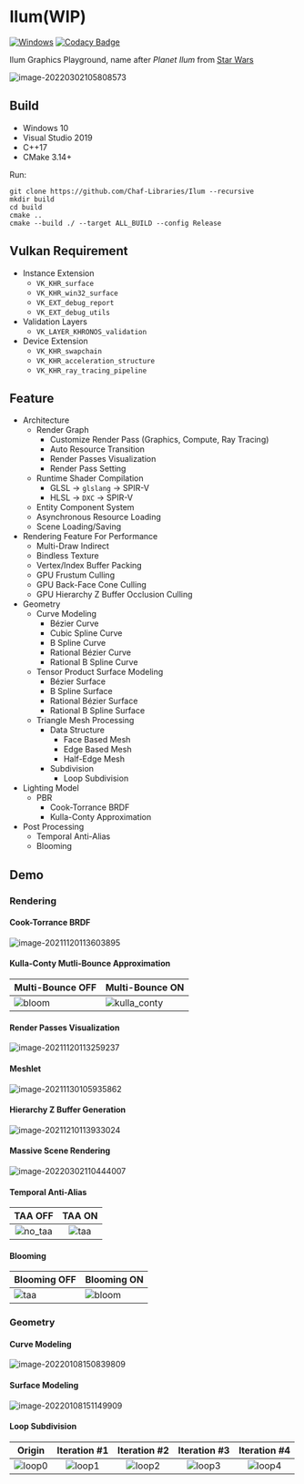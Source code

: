 # Ilum(WIP)

[![Windows](https://github.com/Chaf-Libraries/Ilum/actions/workflows/windows.yml/badge.svg)](https://github.com/Chaf-Libraries/Ilum/actions/workflows/windows.yml) [![Codacy Badge](https://app.codacy.com/project/badge/Grade/b0cb3a2729ee4be783dd5feb2cc67eb6)](https://www.codacy.com/gh/Chaf-Libraries/IlumEngine/dashboard?utm_source=github.com&amp;utm_medium=referral&amp;utm_content=Chaf-Libraries/IlumEngine&amp;utm_campaign=Badge_Grade)

Ilum Graphics Playground, name after *Planet Ilum* from [Star Wars](https://starwars.fandom.com/es/wiki/Ilum)

![image-20220302105808573](README/image-20220302105808573.png)

## Build

* Windows 10
* Visual Studio 2019
* C++17
* CMake 3.14+

Run:

```shell
git clone https://github.com/Chaf-Libraries/Ilum --recursive
mkdir build
cd build
cmake ..
cmake --build ./ --target ALL_BUILD --config Release
```

## Vulkan Requirement

* Instance Extension
  * `VK_KHR_surface`
  * `VK_KHR_win32_surface`
  * `VK_EXT_debug_report`
  * `VK_EXT_debug_utils`
* Validation Layers
  * `VK_LAYER_KHRONOS_validation`
* Device Extension
  * `VK_KHR_swapchain`
  * `VK_KHR_acceleration_structure`
  * `VK_KHR_ray_tracing_pipeline`

## Feature

* Architecture
  * Render Graph
    * Customize Render Pass (Graphics, Compute, Ray Tracing)
    * Auto Resource Transition
    * Render Passes Visualization
    * Render Pass Setting
  * Runtime Shader Compilation
    * GLSL -> `glslang` -> SPIR-V
    * HLSL -> `DXC` -> SPIR-V
  * Entity Component System
  * Asynchronous Resource Loading
  * Scene Loading/Saving
* Rendering Feature For Performance
  * Multi-Draw Indirect
  * Bindless Texture
  * Vertex/Index Buffer Packing
  * GPU Frustum Culling
  * GPU Back-Face Cone Culling
  * GPU Hierarchy Z Buffer Occlusion Culling
* Geometry
  * Curve Modeling
    * Bézier Curve
    * Cubic Spline Curve
    * B Spline Curve
    * Rational Bézier Curve
    * Rational B Spline Curve
  * Tensor Product Surface Modeling
    * Bézier Surface
    * B Spline Surface
    * Rational Bézier Surface
    * Rational B Spline Surface
  * Triangle Mesh Processing
    * Data Structure
      * Face Based Mesh
      * Edge Based Mesh
      * Half-Edge Mesh
    * Subdivision
      * Loop Subdivision
* Lighting Model
  * PBR
    * Cook-Torrance BRDF
    * Kulla-Conty Approximation
* Post Processing
  * Temporal Anti-Alias
  * Blooming


## Demo

### Rendering

#### Cook-Torrance BRDF

![image-20211120113603895](README/image-20211120113603895.png)

#### Kulla-Conty Mutli-Bounce Approximation

| Multi-Bounce OFF                          | Multi-Bounce ON                        |
| ----------------------------------------- | -------------------------------------- |
| ![bloom](README/bloom-16466384709971.png) | ![kulla_conty](README/kulla_conty.png) |

#### Render Passes Visualization

![image-20211120113259237](README/image-20211120113259237.png)

#### Meshlet

![image-20211130105935862](README/image-20211130105935862.png)

#### Hierarchy Z Buffer Generation

![image-20211210113933024](README/image-20211210113933024.png)

#### Massive Scene Rendering

![image-20220302110444007](README/image-20220302110444007.png)

#### Temporal Anti-Alias

|           TAA OFF            |         TAA ON         |
| :--------------------------: | :--------------------: |
| ![no_taa](README/no_taa.png) | ![taa](README/taa.png) |

#### Blooming

| Blooming OFF           | Blooming ON                |
| ---------------------- | -------------------------- |
| ![taa](README/taa.png) | ![bloom](README/bloom.png) |


### Geometry

#### Curve Modeling

![image-20220108150839809](README/image-20220108150839809.png)

#### Surface Modeling

![image-20220108151149909](README/image-20220108151149909.png)

#### Loop Subdivision

|           Origin           |        Iteration #1        |        Iteration #2        |        Iteration #3        |        Iteration #4        |
| :------------------------: | :------------------------: | :------------------------: | :------------------------: | :------------------------: |
| ![loop0](README/loop0.png) | ![loop1](README/loop1.png) | ![loop2](README/loop2.png) | ![loop3](README/loop3.png) | ![loop4](README/loop4.png) |

